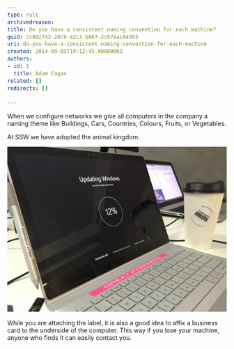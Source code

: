 ```yaml
---
type: rule
archivedreason: 
title: Do you have a consistent naming convention for each machine?
guid: cc882743-28c9-42c3-b867-2c67eac04953
uri: do-you-have-a-consistent-naming-convention-for-each-machine
created: 2014-09-03T19:12:45.0000000Z
authors:
- id: 1
  title: Adam Cogan
related: []
redirects: []

---
```


When we configure networks we give all computers in the company a naming theme like Buildings, Cars, Countries, Colours, Fruits, or Vegetables.

<!--endintro-->

At SSW we have adopted the animal kingdom.

![We name the PCs and label them - this one is "Great Pyrenees"](SSW-computer-Great-Pyrenees.jpeg)

While you are attaching the label, it is also a good idea to affix a business card to the underside of the computer. This way if you lose your machine, anyone who finds it can easily contact you.
